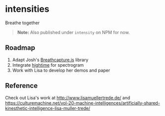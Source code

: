 # intensities
Breathe together

> **Note:** Also published under `intensity` on NPM for now.


## Roadmap
1. Adapt Josh's [Breathcapture.js](https://github.com/moothyknight/BreathCapture.js) library
2. Integrate [hightime](https://github.com/brainsatplay/hightime) for spectrogram
3. Work with Lisa to develop her demos and paper

## Reference
Check out Lisa's work at http://www.lisamuellertrede.de/ and https://culturemachine.net/vol-20-machine-intelligences/artificially-shared-kinesthetic-intelligence-lisa-muller-trede/